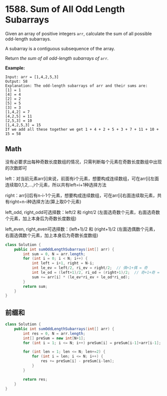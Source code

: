 # 1588. Sum of All Odd Length Subarrays

Given an array of positive integers `arr`, calculate the sum of all possible odd-length subarrays.

A subarray is a contiguous subsequence of the array.

Return *the sum of all odd-length subarrays of* `arr`.

**Example:**

```
Input: arr = [1,4,2,5,3]
Output: 58
Explanation: The odd-length subarrays of arr and their sums are:
[1] = 1
[4] = 4
[2] = 2
[5] = 5
[3] = 3
[1,4,2] = 7
[4,2,5] = 11
[2,5,3] = 10
[1,4,2,5,3] = 15
If we add all these together we get 1 + 4 + 2 + 5 + 3 + 7 + 11 + 10 + 15 = 58
```

## Math

没有必要求出每种奇数长度数组的情况，只需判断每个元素在奇数长度数组中出现的次数即可

left：对当前元素arr[i]来说，前面有i个元素，想要构成连续数组，可在arr[i]左面连续取0,1,2,...,i个元素，所以共有left=i+1种选择方法

right：arr[i]后有n-i-1个元素，想要构成连续数组，可在arr[i]右面连续取元素，共有right=n-i种选择方法(算上取0个元素)



left_odd, right_odd可选择数：left/2 和 right/2 (左面选奇数个元素，右面选奇数个元素，加上本身后为奇数长度数组)

left_even, right_even可选择数：(left+1)/2 和 (right+1)/2 (左面选偶数个元素，右面选偶数个元素，加上本身后为奇数长度数组)

```java
class Solution {
    public int sumOddLengthSubarrays(int[] arr) {
        int sum = 0, N = arr.length;
        for (int i = 0; i < N; i++) {
            int left = i+1, right = N-i;
            int le_ev = left/2, ri_ev = right/2;  // 偶+1+偶 = 奇
            int le_od = (left+1)/2, ri_od = (right+1)/2;  // 奇+1+奇 = 偶
            sum += arr[i] * (le_ev*ri_ev + le_od*ri_od);
        }
        return sum;
    }
}
```

## 前缀和

```java
class Solution {
    public int sumOddLengthSubarrays(int[] arr) {
        int res = 0, N = arr.length;
        int[] preSum = new int[N+1];
        for (int i = 1; i <= N; i++) preSum[i] = preSum[i-1]+arr[i-1];

        for (int len = 1; len <= N; len+=2) {
            for (int i = len; i <= N; i++) {
                res += preSum[i] - preSum[i-len];
            }
        }

        return res;
    }
}
```
